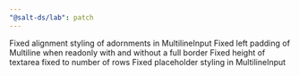 ```yaml
---
"@salt-ds/lab": patch
---
```


Fixed alignment styling of adornments in MultilineInput
Fixed left padding of Multiline when readonly with and without a full border
Fixed height of textarea fixed to number of rows
Fixed placeholder styling in MultilineInput
